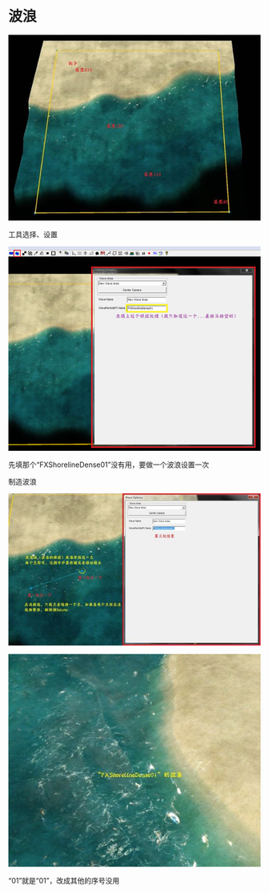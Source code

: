 # 波浪

![img.png](./img.png)

工具选择、设置

![img_1.png](./img_1.png)

先填那个“FXShorelineDense01”没有用，要做一个波浪设置一次

制造波浪

![img_2.png](./img_2.png)

![img_3.png](./img_3.png)

“01”就是“01”，改成其他的序号没用
